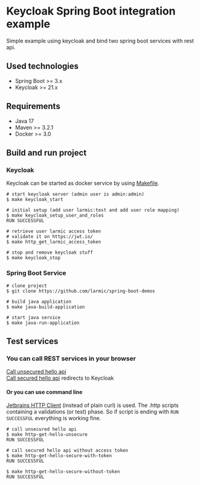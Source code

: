 # Keycloak Spring Boot integration example

Simple example using keycloak and bind two spring boot services with rest api.

## Used technologies

* Spring Boot >= 3.x
* Keycloak >= 21.x

## Requirements

* Java 17
* Maven >= 3.2.1
* Docker >= 3.0

## Build and run project

### Keycloak

Keycloak can be started as docker service by using [Makefile](Makefile).

```shell
# start keycloak server (admin user is admin:admin)
$ make keycloak_start

# initial setup (add user larmic:test and add user role mapping)
$ make keycloak_setup_user_and_roles
RUN SUCCESSFUL

# retrieve user larmic access token
# validate it on https://jwt.io/
$ make http_get_larmic_access_token

# stop and remove keycloak stuff
$ make keycloak_stop
```

### Spring Boot Service

```shell
# clone project
$ git clone https://github.com/larmic/spring-boot-demos

# build java application 
$ make java-build-application

# start java service
$ make java-run-application
```

## Test services

### You can call REST services in your browser

[Call unsecured hello api](http://localhost:8080/unsecure/hello)  
[Call secured hello api](http://localhost:8080/secure/hello) redirects to Keycloak

#### Or you can use command line

[Jetbrains HTTP Client](https://www.jetbrains.com/help/idea/http-client-in-product-code-editor.html)
(instead of plain curl) is used. The .http scripts containing a validations (or test) phase. So 
if script is ending with `RUN SUCCESSFUL` everything is working fine.

```shell 
# call unsecured hello api
$ make http-get-hello-unsecure
RUN SUCCESSFUL

# call secured hello api without access token
$ make http-get-hello-secure-with-token
RUN SUCCESSFUL

$ make http-get-hello-secure-without-token
RUN SUCCESSFUL
```